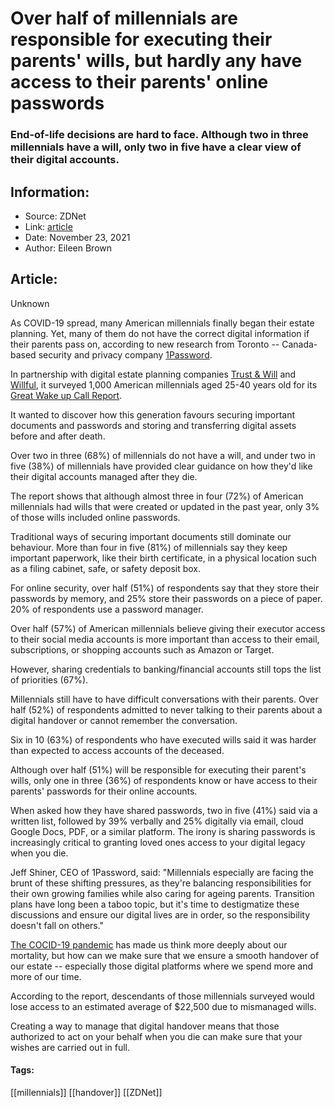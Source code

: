 # Over half of millennials are responsible for executing their parents' wills, but hardly any have access to their parents' online passwords
### End-of-life decisions are hard to face. Although two in three millennials have a will, only two in five have a clear view of their digital accounts.

## Information:
+ Source: ZDNet
+ Link: [article](https://www.zdnet.com/article/over-half-of-millennials-are-responsible-for-executing-their-parents-wills-hardly-any-have-access-to-their-parents-passwords-for-online-accounts/)
+ Date: November 23, 2021
+ Author: Eileen Brown


## Article:
Unknown

As COVID-19 spread, many American millennials finally began their estate planning. Yet, many of them do not have the correct digital information if their parents pass on, according to new research from Toronto -- Canada-based security and privacy company [1Password](https://1password.com/). 


In partnership with digital estate planning companies [Trust & Will](https://trustandwill.com/) and [Willful](https://willful.co/), it surveyed 1,000 American millennials aged 25-40 years old for its [Great Wake up Call Report](https://1passwordstatic.com/files/resources/end-of-life-estate-planning-report-us.pdf). 

It wanted to discover how this generation favours securing important documents and passwords and storing and transferring digital assets before and after death. 

Over two in three (68%) of millennials do not have a will, and under two in five (38%) of millennials have provided clear guidance on how they'd like their digital accounts managed after they die.

The report shows that although almost three in four (72%) of American millennials had wills that were created or updated in the past year, only 3% of those wills included online passwords. 

Traditional ways of securing important documents still dominate our behaviour. More than four in five (81%) of millennials say they keep important paperwork, like their birth certificate, in a physical location such as a filing cabinet, safe, or safety deposit box.

For online security, over half (51%) of respondents say that they store their passwords by memory, and 25% store their passwords on a piece of paper. 20% of respondents use a password manager.






Over half (57%) of American millennials believe giving their executor access to their social media accounts is more important than access to their email, subscriptions, or shopping accounts such as Amazon or Target. 

However, sharing credentials to banking/financial accounts still tops the list of priorities (67%).

Millennials still have to have difficult conversations with their parents. Over half (52%) of respondents admitted to never talking to their parents about a digital handover or cannot remember the conversation. 

Six in 10 (63%) of respondents who have executed wills said it was harder than expected to access accounts of the deceased. 

Although over half (51%) will be responsible for executing their parent's wills, only one in three (36%) of respondents know or have access to their parents' passwords for their online accounts. 

When asked how they have shared passwords, two in five (41%) said via a written list, followed by 39% verbally and 25% digitally via email, cloud Google Docs, PDF, or a similar platform. The irony is sharing passwords is increasingly critical to granting loved ones access to your digital legacy when you die.

Jeff Shiner, CEO of 1Password, said: "Millennials especially are facing the brunt of these shifting pressures, as they're balancing responsibilities for their own growing families while also caring for ageing parents. Transition plans have long been a taboo topic, but it's time to destigmatize these discussions and ensure our digital lives are in order, so the responsibility doesn't fall on others."

[The COCID-19 pandemic](https://www.cnet.com/health/delta-plus-what-we-know-about-the-latest-coronavirus-variant/) has made us think more deeply about our mortality, but how can we make sure that we ensure a smooth handover of our estate -- especially those digital platforms where we spend more and more of our time. 

According to the report, descendants of those millennials surveyed would lose access to an estimated average of $22,500 due to mismanaged wills.

Creating a way to manage that digital handover means that those authorized to act on your behalf when you die can make sure that your wishes are carried out in full. 





#### Tags:
[[millennials]] [[handover]] [[ZDNet]]
